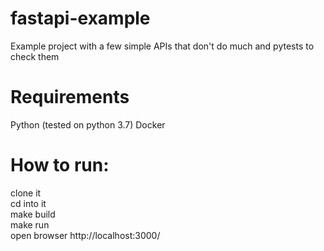# fastapi-example
Example project with a few simple APIs that don't do much and pytests to check them


# Requirements
Python (tested on python 3.7)
Docker


# How to run:

clone it  
cd into it  
make build  
make run  
open browser http://localhost:3000/
